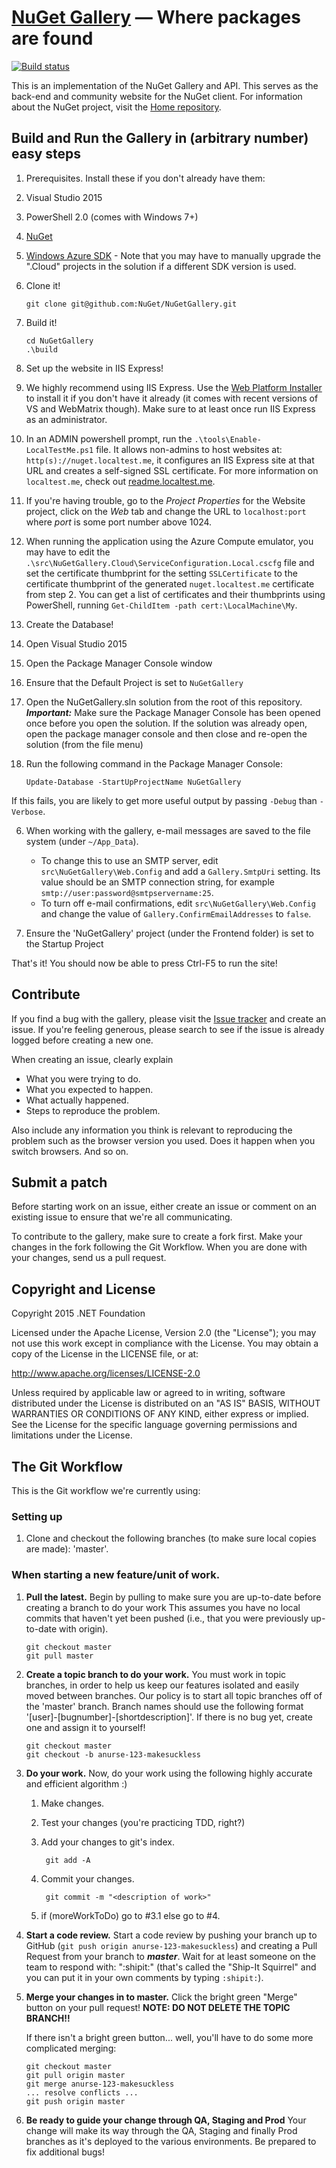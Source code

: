 [NuGet Gallery](http://nuget.org/) — Where packages are found 
=======================================================================

[![Build status](https://ci.appveyor.com/api/projects/status/6ob8lbutfecvi5n3/branch/master?svg=true)](https://ci.appveyor.com/project/NuGetteam/nugetgallery/branch/master)

This is an implementation of the NuGet Gallery and API. This serves as the back-end and community 
website for the NuGet client. For information about the NuGet project, visit the [Home repository](https://github.com/nuget/home).

## Build and Run the Gallery in (arbitrary number) easy steps

1. Prerequisites. Install these if you don't already have them:
 1. Visual Studio 2015
 2. PowerShell 2.0 (comes with Windows 7+)
 3. [NuGet](http://docs.nuget.org/docs/start-here/installing-nuget)
 4. [Windows Azure SDK](http://www.microsoft.com/windowsazure/sdk/) - Note that you may have to manually upgrade the ".Cloud" projects in the solution if a different SDK version is used.
2. Clone it!
    
    ```git clone git@github.com:NuGet/NuGetGallery.git```
3. Build it!
    
    ```
    cd NuGetGallery
    .\build
    ```
4. Set up the website in IIS Express!
 1. We highly recommend using IIS Express. Use the [Web Platform Installer](http://microsoft.com/web) to install it if you don't have it already (it comes with recent versions of VS and WebMatrix though). Make sure to at least once run IIS Express as an administrator.
 2. In an ADMIN powershell prompt, run the `.\tools\Enable-LocalTestMe.ps1` file. It allows non-admins to host websites at: `http(s)://nuget.localtest.me`, it configures an IIS Express site at that URL and creates a self-signed SSL certificate. For more information on `localtest.me`, check out [readme.localtest.me](http://readme.localtest.me).
 3. If you're having trouble, go to the _Project Properties_ for the Website project, click on the _Web_ tab and change the URL to `localhost:port` where _port_ is some port number above 1024.
 4. When running the application using the Azure Compute emulator, you may have to edit the `.\src\NuGetGallery.Cloud\ServiceConfiguration.Local.cscfg` file and set the certificate thumbprint for the setting `SSLCertificate` to the certificate thumbprint of the generated `nuget.localtest.me` certificate from step 2. You can get a list of certificates and their thumbprints using PowerShell, running `Get-ChildItem -path cert:\LocalMachine\My`.

5. Create the Database!
 1. Open Visual Studio 2015
 2. Open the Package Manager Console window
 3. Ensure that the Default Project is set to `NuGetGallery`
 4. Open the NuGetGallery.sln solution from the root of this repository. ***Important:*** Make sure the Package Manager Console has been opened once before you open the solution. If the solution was already open, open the package manager console and then close and re-open the solution (from the file menu)
 5. Run the following command in the Package Manager Console:
 
    ```
    Update-Database -StartUpProjectName NuGetGallery
    ```
If this fails, you are likely to get more useful output by passing `-Debug` than `-Verbose`.

6. When working with the gallery, e-mail messages are saved to the file system (under `~/App_Data`).
    * To change this to use an SMTP server, edit `src\NuGetGallery\Web.Config` and add a `Gallery.SmtpUri` setting. Its value should be an SMTP connection string, for example `smtp://user:password@smtpservername:25`.
    * To turn off e-mail confirmations, edit `src\NuGetGallery\Web.Config` and change the value of `Gallery.ConfirmEmailAddresses` to `false`.

7. Ensure the 'NuGetGallery' project (under the Frontend folder) is set to the Startup Project
  

That's it! You should now be able to press Ctrl-F5 to run the site!

## Contribute
If you find a bug with the gallery, please visit the [Issue tracker](https://github.com/NuGet/NuGetGallery/issues) and 
create an issue. If you're feeling generous, please search to see if the issue is already logged before creating a 
new one.

When creating an issue, clearly explain
* What you were trying to do.
* What you expected to happen.
* What actually happened.
* Steps to reproduce the problem.

Also include any information you think is relevant to reproducing the problem such as the browser version you used. 
Does it happen when you switch browsers. And so on.

## Submit a patch
Before starting work on an issue, either create an issue or comment on an existing issue to ensure that we're all 
communicating.

To contribute to the gallery, make sure to create a fork first. Make your changes in the fork following 
the Git Workflow. When you are done with your changes, send us a pull request.

## Copyright and License
Copyright 2015 .NET Foundation

Licensed under the Apache License, Version 2.0 (the "License"); you may not use this work except in compliance with 
the License. You may obtain a copy of the License in the LICENSE file, or at:

http://www.apache.org/licenses/LICENSE-2.0

Unless required by applicable law or agreed to in writing, software distributed under the License is distributed on 
an "AS IS" BASIS, WITHOUT WARRANTIES OR CONDITIONS OF ANY KIND, either express or implied. See the License for the 
specific language governing permissions and limitations under the License.

## The Git Workflow

This is the Git workflow we're currently using:

### Setting up

1. Clone and checkout the following branches (to make sure local copies are made): 'master'.

### When starting a new feature/unit of work.
    
1.  __Pull the latest.__
    Begin by pulling to make sure you are up-to-date before creating a branch to do your work 
    This assumes you have no local commits that haven't yet been pushed (i.e., that you were 
    previously up-to-date with origin).
    
        git checkout master
        git pull master
    
2.  __Create a topic branch to do your work.__
    You must work in topic branches, in order to help us keep our features isolated and easily moved between branches.
    Our policy is to start all topic branches off of the 'master' branch. 
    Branch names should use the following format '[user]-[bugnumber]-[shortdescription]'. If there is no bug yet, 
    create one and assign it to yourself!

        git checkout master
        git checkout -b anurse-123-makesuckless
    
3.  __Do your work.__
    Now, do your work using the following highly accurate and efficient algorithm :)

    1. Make changes.
    2. Test your changes (you're practicing TDD, right?)
    3. Add your changes to git's index.
        
            git add -A

    4. Commit your changes.
        
            git commit -m "<description of work>"
        
    5. if (moreWorkToDo) go to #3.1 else go to #4.

4.  __Start a code review.__
    Start a code review by pushing your branch up to GitHub (```git push origin anurse-123-makesuckless```) and 
    creating a Pull Request from your branch to ***master***. Wait for at least someone on the team to respond with: ":shipit:" (that's called the
    "Ship-It Squirrel" and you can put it in your own comments by typing ```:shipit:```).

5.  __Merge your changes in to master.__
    Click the bright green "Merge" button on your pull request! **NOTE: DO NOT DELETE THE TOPIC BRANCH!!**

    If there isn't a bright green button... well, you'll have to do some more complicated merging:

        git checkout master
        git pull origin master
        git merge anurse-123-makesuckless
        ... resolve conflicts ...
        git push origin master
    
6.  __Be ready to guide your change through QA, Staging and Prod__
    Your change will make its way through the QA, Staging and finally Prod branches as it's deployed to the various environments. Be prepared to fix additional bugs!
